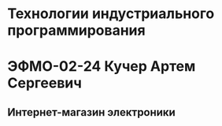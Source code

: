 # Технологии индустриального программирования
# ЭФМО-02-24 Кучер Артем Сергеевич

## Интернет-магазин электроники
